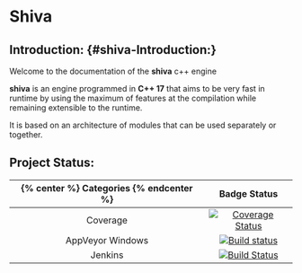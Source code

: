 # Shiva

## Introduction: {#shiva-Introduction:}

Welcome to the documentation of the **shiva** c++ engine

**shiva** is an engine programmed in **C++ 17** that aims to be very fast in runtime by using the maximum of features at the compilation while remaining extensible to the runtime.

It is based on an architecture of modules that can be used separately or together.

## Project Status:

| {% center %} **Categories** {% endcenter %} | Badge Status |
| :---: | :---: |
| Coverage | [![Coverage Status](https://coveralls.io/repos/github/Milerius/shiva/badge.svg?branch=HEAD)](https://coveralls.io/github/Milerius/shiva?branch=HEAD) |
| AppVeyor Windows | [![Build status](https://ci.appveyor.com/api/projects/status/krqog6tiv34kk0gd?svg=true)](https://ci.appveyor.com/project/Milerius/shiva) |
| Jenkins | [![Build Status](http://ci.slyris.eu/job/shiva/badge/icon)](http://ci.slyris.eu/job/shiva/) |

